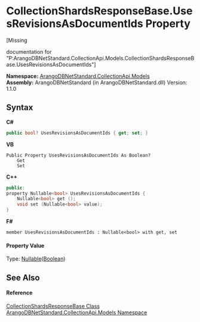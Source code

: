 # CollectionShardsResponseBase.UsesRevisionsAsDocumentIds Property 
 

\[Missing <summary> documentation for "P:ArangoDBNetStandard.CollectionApi.Models.CollectionShardsResponseBase.UsesRevisionsAsDocumentIds"\]

**Namespace:**&nbsp;<a href="eddef630-2e74-9b99-ee5b-91305adea48b">ArangoDBNetStandard.CollectionApi.Models</a><br />**Assembly:**&nbsp;ArangoDBNetStandard (in ArangoDBNetStandard.dll) Version: 1.1.0

## Syntax

**C#**<br />
``` C#
public bool? UsesRevisionsAsDocumentIds { get; set; }
```

**VB**<br />
``` VB
Public Property UsesRevisionsAsDocumentIds As Boolean?
	Get
	Set
```

**C++**<br />
``` C++
public:
property Nullable<bool> UsesRevisionsAsDocumentIds {
	Nullable<bool> get ();
	void set (Nullable<bool> value);
}
```

**F#**<br />
``` F#
member UsesRevisionsAsDocumentIds : Nullable<bool> with get, set

```


#### Property Value
Type: <a href="https://docs.microsoft.com/dotnet/api/system.nullable-1" target="_blank" rel="noopener noreferrer">Nullable</a>(<a href="https://docs.microsoft.com/dotnet/api/system.boolean" target="_blank" rel="noopener noreferrer">Boolean</a>)

## See Also


#### Reference
<a href="b2c3dda6-0651-61aa-9cae-3c9272646073">CollectionShardsResponseBase Class</a><br /><a href="eddef630-2e74-9b99-ee5b-91305adea48b">ArangoDBNetStandard.CollectionApi.Models Namespace</a><br />